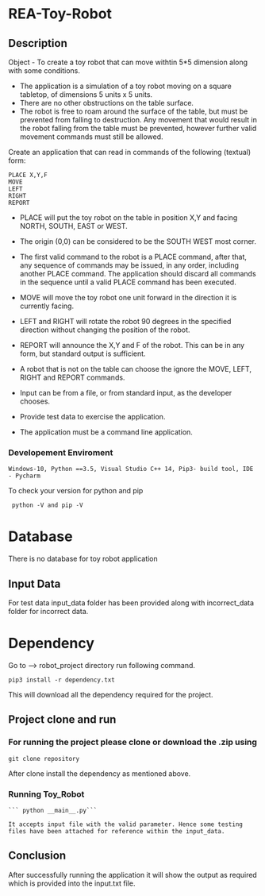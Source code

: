 # REA-Toy-Robot

## Description 
  
  Object - To create a toy robot that can move withtin 5*5 dimension along with some conditions.

- The application is a simulation of a toy robot moving on a square tabletop,
  of dimensions 5 units x 5 units.
- There are no other obstructions on the table surface.
- The robot is free to roam around the surface of the table, but must be
  prevented from falling to destruction. Any movement that would result in the
  robot falling from the table must be prevented, however further valid
  movement commands must still be allowed.

Create an application that can read in commands of the following (textual) form:

    PLACE X,Y,F
    MOVE
    LEFT
    RIGHT
    REPORT

- PLACE will put the toy robot on the table in position X,Y and facing NORTH,
  SOUTH, EAST or WEST.
- The origin (0,0) can be considered to be the SOUTH WEST most corner.
- The first valid command to the robot is a PLACE command, after that, any
  sequence of commands may be issued, in any order, including another PLACE
  command. The application should discard all commands in the sequence until
  a valid PLACE command has been executed.
- MOVE will move the toy robot one unit forward in the direction it is
  currently facing.
- LEFT and RIGHT will rotate the robot 90 degrees in the specified direction
  without changing the position of the robot.
- REPORT will announce the X,Y and F of the robot. This can be in any form,
  but standard output is sufficient.

- A robot that is not on the table can choose the ignore the MOVE, LEFT, RIGHT
  and REPORT commands.
- Input can be from a file, or from standard input, as the developer chooses.
- Provide test data to exercise the application.
- The application must be a command line application.

  
### Developement Enviroment
  
   ```Windows-10, Python ==3.5, Visual Studio C++ 14, Pip3- build tool, IDE - Pycharm```
   
   To check your version for python and pip
   
   ``` python -V and pip -V```

# Database 
  There is no database for toy robot application
  
## Input Data
  For test data input_data folder has been provided along with incorrect_data folder for incorrect data.
  
# Dependency 
  
  Go to --> robot_project directory run following command.

  ```pip3 install -r dependency.txt ```

  This will download all the dependency required for the project.
  
## Project clone and run
  
### For running the project please clone or download the .zip using

  ```git clone repository```
  
  After clone install the dependency as mentioned above.
  
### Running Toy_Robot

    ``` python __main__.py```

    It accepts input file with the valid parameter. Hence some testing files have been attached for reference within the input_data.
    
    
    
## Conclusion
   
   After successfully running the application it will show the output as required which is provided into the input.txt file.
